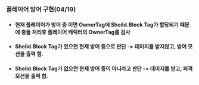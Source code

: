 ### 플레이어 방어 구현(04/19)
+ #### 현재 플레이어가 방어 중 이면 OwnerTag에 Sheild.Block Tag가 할당되기 때문에 충돌 처리후 플레이어 캐릭터의 OwnerTag를 검사
+ #### Sheild.Block Tag가 있으면 현제 방어 중으로 판단 -> 데미지를 받지않고, 방어 모션을 출력 함.
+ #### Sheild.Block Tag가 없으면 현제 방어 중이 아니라고 판단 -> 데미지를 받고, 피격 모션을 출력 함.
